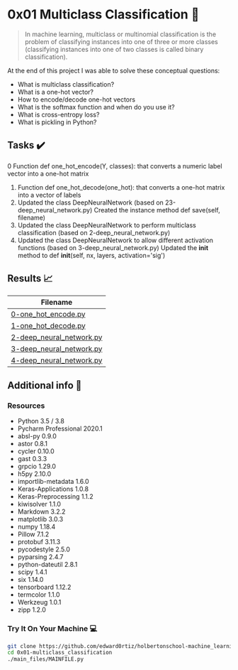 # 0x01 Multiclass Classification :robot:

> In machine learning, multiclass or multinomial classification is the problem of classifying instances into one of three or more classes (classifying instances into one of two classes is called binary classification).


At the end of this project I was able to solve these conceptual questions:

* What is multiclass classification?
* What is a one-hot vector?
* How to encode/decode one-hot vectors
* What is the softmax function and when do you use it?
* What is cross-entropy loss?
* What is pickling in Python?

## Tasks :heavy_check_mark:

0 Function def one_hot_encode(Y, classes): that converts a numeric label vector into a one-hot matrix
1. Function def one_hot_decode(one_hot): that converts a one-hot matrix into a vector of labels
2. Updated the class DeepNeuralNetwork (based on 23-deep_neural_network.py) Created the instance method def save(self, filename)
3. Updated the class DeepNeuralNetwork to perform multiclass classification (based on 2-deep_neural_network.py)
4. Updated the class DeepNeuralNetwork to allow different activation functions (based on 3-deep_neural_network.py) Updated the __init__ method to def __init__(self, nx, layers, activation='sig')


## Results :chart_with_upwards_trend:

| Filename |
| ------ |
| [0-one_hot_encode.py](https://github.com/edward0rtiz/holbertonschool-machine_learning/blob/master/supervised_learning/0x01-multiclass_classification/0-one_hot_encode.py)|
| [1-one_hot_decode.py](https://github.com/edward0rtiz/holbertonschool-machine_learning/blob/master/supervised_learning/0x01-multiclass_classification/1-one_hot_decode.py)|
| [2-deep_neural_network.py](https://github.com/edward0rtiz/holbertonschool-machine_learning/blob/master/supervised_learning/0x01-multiclass_classification/2-deep_neural_network.py)|
| [3-deep_neural_network.py](https://github.com/edward0rtiz/holbertonschool-machine_learning/blob/master/supervised_learning/0x01-multiclass_classification/3-deep_neural_network.py)|
| [4-deep_neural_network.py](https://github.com/edward0rtiz/holbertonschool-machine_learning/blob/master/supervised_learning/0x01-multiclass_classification/4-deep_neural_network.py)|


## Additional info :construction:
### Resources

- Python 3.5 / 3.8
- Pycharm Professional 2020.1
- absl-py 0.9.0
- astor 0.8.1
- cycler 0.10.0
- gast 0.3.3
- grpcio 1.29.0
- h5py 2.10.0
- importlib-metadata 1.6.0
- Keras-Applications 1.0.8
- Keras-Preprocessing 1.1.2
- kiwisolver 1.1.0
- Markdown 3.2.2
- matplotlib 3.0.3
- numpy 1.18.4
- Pillow 7.1.2
- protobuf 3.11.3
- pycodestyle 2.5.0
- pyparsing 2.4.7
- python-dateutil 2.8.1
- scipy 1.4.1
- six 1.14.0
- tensorboard 1.12.2
- termcolor 1.1.0
- Werkzeug 1.0.1
- zipp 1.2.0


### Try It On Your Machine :computer:
```bash
git clone https://github.com/edward0rtiz/holbertonschool-machine_learning.git
cd 0x01-multiclass_classification
./main_files/MAINFILE.py
```
